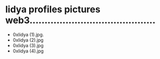 # lidya profiles pictures web3..........................................
- 0xlidya (1).jpg.
- 0xlidya (2).jpg
- 0xlidya (3).jpg
- 0xlidya (4).jpg
